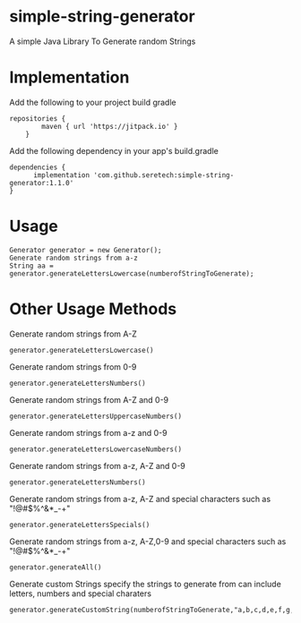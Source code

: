 # simple-string-generator
A simple Java Library To Generate random Strings

# Implementation
Add the following to your project build gradle
```
repositories {
        maven { url 'https://jitpack.io' }
    }
```
Add the following dependency in your app's build.gradle
```
dependencies {
      implementation 'com.github.seretech:simple-string-generator:1.1.0'
}
```
# Usage
```
Generator generator = new Generator();
Generate random strings from a-z
String aa = generator.generateLettersLowercase(numberofStringToGenerate);
```

# Other Usage Methods
Generate random strings from A-Z
```
generator.generateLettersLowercase()
```

Generate random strings from 0-9
```
generator.generateLettersNumbers()
```

Generate random strings from A-Z and 0-9
```
generator.generateLettersUppercaseNumbers()
```

Generate random strings from a-z and 0-9
```
generator.generateLettersLowercaseNumbers()
```

Generate random strings from a-z, A-Z and 0-9
```
generator.generateLettersNumbers()
```

Generate random strings from a-z, A-Z and special characters such as "!@#$%^&*_-+"
```
generator.generateLettersSpecials()
```

Generate random strings from a-z, A-Z,0-9 and special characters such as "!@#$%^&*_-+"
```
generator.generateAll()
```

Generate custom Strings specify the strings to generate from can include letters, numbers and special charaters
```
generator.generateCustomString(numberofStringToGenerate,"a,b,c,d,e,f,g,h,i,j")
```
